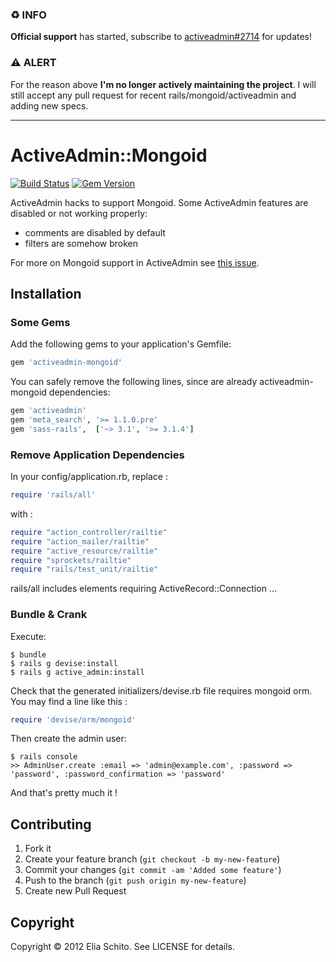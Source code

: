 ### ♻️ INFO

**Official support** has started, subscribe to [activeadmin#2714](https://github.com/activeadmin/activeadmin/issues/2714) for updates!

### ⚠️ ALERT

For the reason above **I'm no longer actively maintaining the project**. I will still accept any pull request for recent rails/mongoid/activeadmin and adding new specs.

---

# ActiveAdmin::Mongoid

[![Build Status](https://secure.travis-ci.org/elia/activeadmin-mongoid.png?branch=master)](http://travis-ci.org/elia/activeadmin-mongoid)
[![Gem Version](https://badge.fury.io/rb/activeadmin-mongoid.png)](http://badge.fury.io/rb/activeadmin-mongoid)


ActiveAdmin hacks to support Mongoid.
Some ActiveAdmin features are disabled or not working properly:

- comments are disabled by default
- filters are somehow broken

For more on Mongoid support in ActiveAdmin see [this issue](https://github.com/gregbell/active_admin/issues/26).

## Installation

### Some Gems
Add the following gems to your application's Gemfile:

```ruby
gem 'activeadmin-mongoid'
```

You can safely remove the following lines, since are already activeadmin-mongoid dependencies:

```ruby
gem 'activeadmin'
gem 'meta_search', '>= 1.1.0.pre'
gem 'sass-rails',  ['~> 3.1', '>= 3.1.4']
```

### Remove Application Dependencies
In your config/application.rb, replace :

```ruby
require 'rails/all'
```

with :

```ruby
require "action_controller/railtie"
require "action_mailer/railtie"
require "active_resource/railtie"
require "sprockets/railtie"
require "rails/test_unit/railtie"
```

rails/all includes elements requiring ActiveRecord::Connection ...

### Bundle & Crank

Execute:

    $ bundle
    $ rails g devise:install
    $ rails g active_admin:install

Check that the generated initializers/devise.rb file requires mongoid orm.
You may find a line like this :

```ruby
require 'devise/orm/mongoid'
```

Then create the admin user:

    $ rails console
    >> AdminUser.create :email => 'admin@example.com', :password => 'password', :password_confirmation => 'password'

And that's pretty much it !

## Contributing

1. Fork it
2. Create your feature branch (`git checkout -b my-new-feature`)
3. Commit your changes (`git commit -am 'Added some feature'`)
4. Push to the branch (`git push origin my-new-feature`)
5. Create new Pull Request

## Copyright

Copyright © 2012 Elia Schito. See LICENSE for details.
